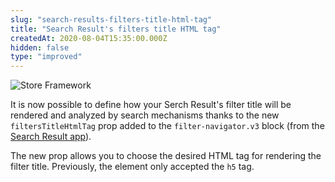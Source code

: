 ```yaml
---
slug: "search-results-filters-title-html-tag"
title: "Search Result's filters title HTML tag"
createdAt: 2020-08-04T15:35:00.000Z
hidden: false
type: "improved"
---
```


![Store Framework](https://cdn.jsdelivr.net/gh/vtexdocs/dev-portal-content@main/images/search-results-filters-title-html-tag-0.png)

It is now possible to define how your Serch Result's filter title will be rendered and analyzed by search mechanisms thanks to the new `filtersTitleHtmlTag` prop added to the `filter-navigator.v3` block (from the [Search Result app](https://developers.vtex.com/docs/apps/vtex.search-result/)).

The new prop allows you to choose the desired HTML tag for rendering the filter title. Previously, the element only accepted the `h5` tag.
